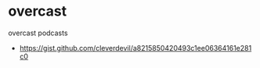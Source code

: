 # overcast
overcast podcasts

- https://gist.github.com/cleverdevil/a8215850420493c1ee06364161e281c0